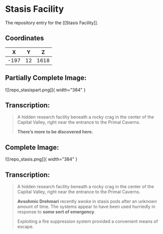 # Stasis Facility

The repository entry for the [[Stasis Facility]].

## Coordinates
| **X** | **Y** | **Z** |
| :---: | :---: | :---: |
| -197 |  12  | 1618 |

## Partially Complete Image:

![[repo_stasispart.png]]{ width="384" }

## Transcription:
> A hidden research facility beneath a rocky crag in the center of the Capital Valley, right near the entrance to the Primal Caverns.
>
> **There’s more to be discovered here.**


## Complete Image:

![[repo_stasis.png]]{ width="384" }

## Transcription:
> A hidden research facility beneath a rocky crag in the center of the Capital Valley, right near the entrance to the Primal Caverns.
>
> **Avsohmic Drehmari** recently awoke in stasis pods after an unknown amount of time. The systems appear to have been used hurriedly in response to **some sort of emergency**.
>
> Exploiting a fire suppression system provided a convenient means of escape.
